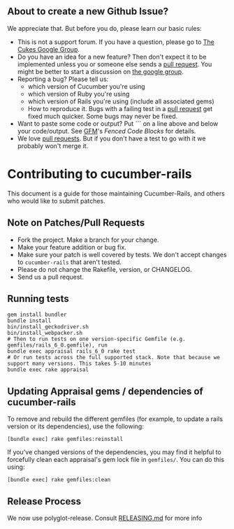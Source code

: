 ## About to create a new Github Issue?

We appreciate that. But before you do, please learn our basic rules:

* This is not a support forum. If you have a question, please go to [The Cukes Google Group](http://groups.google.com/group/cukes).
* Do you have an idea for a new feature? Then don't expect it to be implemented unless you or someone else sends a [pull request](https://help.github.com/articles/using-pull-requests). You might be better to start a discussion on [the google group](http://groups.google.com/group/cukes).
* Reporting a bug? Please tell us:
  * which version of Cucumber you're using
  * which version of Ruby you're using
  * which version of Rails you're using (include all associated gems)
  * How to reproduce it. Bugs with a failing test in a [pull request](https://help.github.com/articles/using-pull-requests) get fixed much quicker. Some bugs may never be fixed.
* Want to paste some code or output? Put ``` on a line above and below your code/output. See [GFM](https://help.github.com/articles/github-flavored-markdown)'s *Fenced Code Blocks* for details.
* We love [pull requests](https://help.github.com/articles/using-pull-requests). But if you don't have a test to go with it we probably won't merge it.

# Contributing to cucumber-rails

This document is a guide for those maintaining Cucumber-Rails, and others who would like to submit patches.

## Note on Patches/Pull Requests

* Fork the project. Make a branch for your change.
* Make your feature addition or bug fix.
* Make sure your patch is well covered by tests. We don't accept changes to `cucumber-rails` that aren't tested.
* Please do not change the Rakefile, version, or CHANGELOG.
* Send us a pull request.

## Running tests

    gem install bundler
    bundle install
    bin/install_geckodriver.sh
    bin/install_webpacker.sh
    # Then to run tests on one version-specific Gemfile (e.g. gemfiles/rails_6_0.gemfile), run
    bundle exec appraisal rails_6_0 rake test
    # Or run tests across the full supported stack. Note that because we support many versions. This takes 5-10 minutes
    bundle exec rake appraisal

## Updating Appraisal gems / dependencies of cucumber-rails

To remove and rebuild the different gemfiles (for example, to update a rails version or its
dependencies), use the following:

    [bundle exec] rake gemfiles:reinstall

If you've changed versions of the dependencies, you may find it helpful to forcefully clean
each appraisal's gem lock file in `gemfiles/`. You can do this using:

    [bundle exec] rake gemfiles:clean

## Release Process

We now use polyglot-release. Consult [RELEASING.md](./RELEASING.md) for more info

